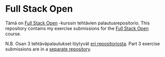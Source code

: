 # Full Stack Open

Tämä on [Full Stack Open](https://fullstackopen.com) -kurssin tehtävien palautusrepositorio.
This repository contains my exercise submissions for the [Full Stack Open](https://fullstackopen.com/en/) course.

N.B. Osan 3 tehtäväpalautukset löytyvät [eri repositoriosta](https://github.com/sari-bee/fullstackopen_part3). Part 3 exercise submissions are in a [separate repository](https://github.com/sari-bee/fullstackopen_part3).
